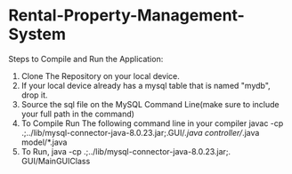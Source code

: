 # Rental-Property-Management-System
Steps to Compile and Run the Application:
  1. Clone The Repository on your local device.
  2. If your local device already has a mysql table that is named "mydb", drop it.
  3. Source the sql file on the MySQL Command Line(make sure to include your full path in the command)
  4. To Compile Run The following command line in your compiler javac -cp .;../lib/mysql-connector-java-8.0.23.jar;.GUI/*.java controller/*.java model/*.java
  5. To Run, java -cp .;../lib/mysql-connector-java-8.0.23.jar;. GUI/MainGUIClass
